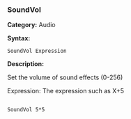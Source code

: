 ### SoundVol

**Category:**
Audio

**Syntax:**

```scorpionengine
SoundVol Expression
```

**Description:**

Set the volume of sound effects (0-256)

Expression: The expression such as X+5

```scorpionengine

SoundVol 5*5

```
